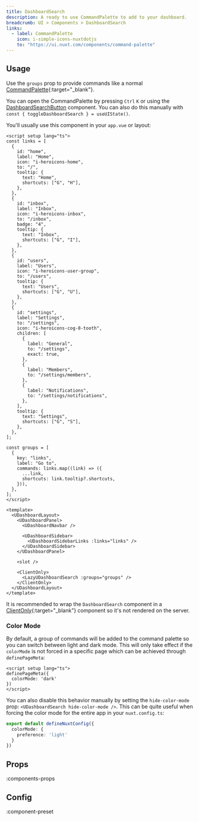 ```yaml
---
title: DashboardSearch
description: A ready to use CommandPalette to add to your dashboard.
breadcrumb: UI > Components > DashboardSearch
links:
  - label: CommandPalette
    icon: i-simple-icons-nuxtdotjs
    to: "https://ui.nuxt.com/components/command-palette"
---
```


## Usage

Use the `groups` prop to provide commands like a normal [CommandPalette](https://ui.nuxt.com/components/command-palette){:target="\_blank"}.

You can open the CommandPalette by pressing `Ctrl` `K` or using the [DashboardSearchButton](/ui/components/dashboard-search-button) component. You can also do this manually with `const { toggleDashboardSearch } = useUIState()`.

You'll usually use this component in your `app.vue` or layout:

```vue [pages/index.vue]
<script setup lang="ts">
const links = [
  {
    id: "home",
    label: "Home",
    icon: "i-heroicons-home",
    to: "/",
    tooltip: {
      text: "Home",
      shortcuts: ["G", "H"],
    },
  },
  {
    id: "inbox",
    label: "Inbox",
    icon: "i-heroicons-inbox",
    to: "/inbox",
    badge: "4",
    tooltip: {
      text: "Inbox",
      shortcuts: ["G", "I"],
    },
  },
  {
    id: "users",
    label: "Users",
    icon: "i-heroicons-user-group",
    to: "/users",
    tooltip: {
      text: "Users",
      shortcuts: ["G", "U"],
    },
  },
  {
    id: "settings",
    label: "Settings",
    to: "/settings",
    icon: "i-heroicons-cog-8-tooth",
    children: [
      {
        label: "General",
        to: "/settings",
        exact: true,
      },
      {
        label: "Members",
        to: "/settings/members",
      },
      {
        label: "Notifications",
        to: "/settings/notifications",
      },
    ],
    tooltip: {
      text: "Settings",
      shortcuts: ["G", "S"],
    },
  },
];

const groups = [
  {
    key: "links",
    label: "Go to",
    commands: links.map((link) => ({
      ...link,
      shortcuts: link.tooltip?.shortcuts,
    })),
  },
];
</script>

<template>
  <UDashboardLayout>
    <UDashboardPanel>
      <UDashboardNavbar />

      <UDashboardSidebar>
        <UDashboardSidebarLinks :links="links" />
      </UDashboardSidebar>
    </UDashboardPanel>

    <slot />

    <ClientOnly>
      <LazyUDashboardSearch :groups="groups" />
    </ClientOnly>
  </UDashboardLayout>
</template>
```

It is recommended to wrap the `DashboardSearch` component in a [ClientOnly](https://nuxt.com/docs/api/components/client-only){:target="_blank"} component so it's not rendered on the server.

### Color Mode

By default, a group of commands will be added to the command palette so you can switch between light and dark mode. This will only take effect if the `colorMode` is not forced in a specific page which can be achieved through `definePageMeta`:

```vue [pages/index.vue]
<script setup lang="ts">
definePageMeta({
  colorMode: 'dark'
})
</script>
```

You can also disable this behavior manually by setting the `hide-color-mode` prop: `<UDashboardSearch hide-color-mode />`. This can be quite useful when forcing the color mode for the entire app in your `nuxt.config.ts`:

```ts [nuxt.config.ts]
export default defineNuxtConfig({
  colorMode: {
    preference: 'light'
  }
})
```

<!-- ## Slots -->

<!-- component-slots -->

## Props

:components-props

## Config

:component-preset
